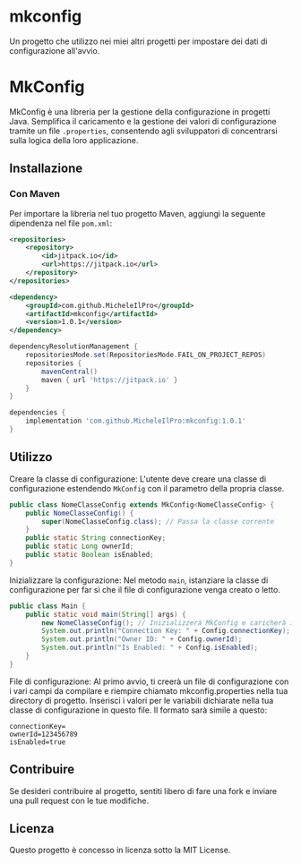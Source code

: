 # mkconfig
Un progetto che utilizzo nei miei altri progetti per impostare dei dati di configurazione all'avvio.

# MkConfig

MkConfig è una libreria per la gestione della configurazione in progetti Java. Semplifica il caricamento e la gestione dei valori di configurazione tramite un file `.properties`, consentendo agli sviluppatori di concentrarsi sulla logica della loro applicazione.

## Installazione

### Con Maven

Per importare la libreria nel tuo progetto Maven, aggiungi la seguente dipendenza nel file `pom.xml`:

```xml
<repositories>
    <repository>
        <id>jitpack.io</id>
        <url>https://jitpack.io</url>
    </repository>
</repositories>

<dependency>
    <groupId>com.github.MicheleIlPro</groupId>
    <artifactId>mkconfig</artifactId>
    <version>1.0.1</version>
</dependency>
```

```groovy
dependencyResolutionManagement {
    repositoriesMode.set(RepositoriesMode.FAIL_ON_PROJECT_REPOS)
    repositories {
        mavenCentral()
        maven { url 'https://jitpack.io' }
    }
}

dependencies {
    implementation 'com.github.MicheleIlPro:mkconfig:1.0.1'
}
```

## Utilizzo

Creare la classe di configurazione: L'utente deve creare una classe di configurazione estendendo `MkConfig` con il parametro della propria classe.

```java
public class NomeClasseConfig extends MkConfig<NomeClasseConfig> {
    public NomeClasseConfig() {
        super(NomeClasseConfig.class); // Passa la classe corrente
    }
    public static String connectionKey;
    public static Long ownerId;
    public static Boolean isEnabled;
}
```

Inizializzare la configurazione: Nel metodo `main`, istanziare la classe di configurazione per far sì che il file di configurazione venga creato o letto.



```java
public class Main {
    public static void main(String[] args) {
        new NomeClasseConfig(); // Inizializzerà MkConfig e caricherà i valori
        System.out.println("Connection Key: " + Config.connectionKey);
        System.out.println("Owner ID: " + Config.ownerId);
        System.out.println("Is Enabled: " + Config.isEnabled);
    }
}
```

File di configurazione: Al primo avvio, ti creerà un file di configurazione con i vari campi da compilare e riempire chiamato mkconfig.properties nella tua directory di progetto. Inserisci i valori per le variabili dichiarate nella tua classe di configurazione in questo file. Il formato sarà simile a questo:
```mmakefile
connectionKey=
ownerId=123456789
isEnabled=true
```

## Contribuire

Se desideri contribuire al progetto, sentiti libero di fare una fork e inviare una pull request con le tue modifiche.

## Licenza

Questo progetto è concesso in licenza sotto la MIT License.